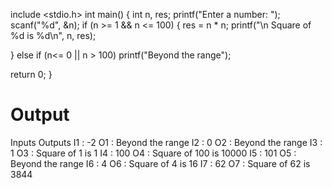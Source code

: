 
include <stdio.h>
int main()
{
int n, res;
printf("Enter a number: "); scanf("%d", &n);
if (n >= 1 && n <= 100)
{
res = n * n;
printf("\n Square of %d is %d\n", n, res);
 
}
else if (n<= 0 || n > 100) printf("Beyond the range");

return 0;
}

# Output
Inputs	        Outputs
I1 : -2	      O1 : Beyond the range
I2 : 0	      O2 : Beyond the range
I3 : 1	      O3 : Square of 1 is 1
I4 : 100	  O4 : Square of 100 is 10000 
I5 : 101	  O5 : Beyond the range
I6 : 4	      O6 : Square of 4 is 16
I7 : 62	      O7 : Square of 62 is 3844

